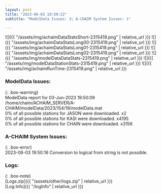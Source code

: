 ```yaml
---
layout: post
title: "2023-06-03 19:50:22"
subtitle: "ModelData Issues: 3; A-CHAIM System Issues: 1"

---
```


![]({{ "/assets/img/achaimDataStatsShort-2315419.png" | relative_url }})
![]({{ "/assets/img/achaimDataStatsLong00-2315419.png" | relative_url }})
![]({{ "/assets/img/achaimDataStatsLong01-2315419.png" | relative_url }})
![]({{ "/assets/img/achaimDataStatsLong02-2315419.png" | relative_url }})
![]({{ "/assets/img/modelDataDataStats-2315419.png" | relative_url }})
![]({{ "/assets/img/modelDataStationStats-2315419.png" | relative_url }})
![]({{ "/assets/img/achaimRunTime-2315419.png" | relative_url }})


### ModelData Issues:  
  
{: .box-warning}  
 ModelData report for 03-Jun-2023 19:50:09   
 /home/chaim/ACHAIM_SERVER/A-CHAIM/modelData/2023/154/19/modelData.mat   
 0% of all possible stations for JASON were downloaded. x2   
 0% of all possible stations for KASI were downloaded. x4195   
 0% of all possible stations for CHAIN were downloaded. x3156   
  
### A-CHAIM System Issues:  
  
{: .box-error}  
2023-06-03 19:50:16 Conversion to logical from string is not possible.  

### Logs:  
  
{: .box-note}  
[Logs.zip]({{ "/assets/other/logs.zip" | relative_url }})  
[Log Info]({{ "/logInfo" | relative_url }})  
